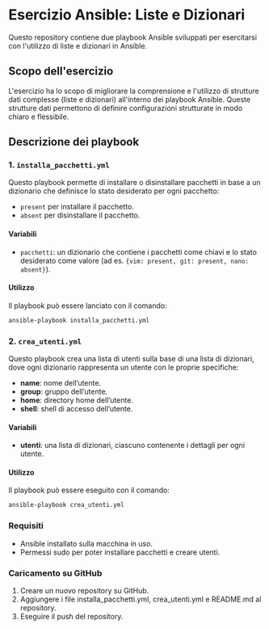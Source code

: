 # Esercizio Ansible: Liste e Dizionari

Questo repository contiene due playbook Ansible sviluppati per esercitarsi con l'utilizzo di liste e dizionari in Ansible.

## Scopo dell'esercizio

L'esercizio ha lo scopo di migliorare la comprensione e l'utilizzo di strutture dati complesse (liste e dizionari) all'interno dei playbook Ansible. Queste strutture dati permettono di definire configurazioni strutturate in modo chiaro e flessibile.

## Descrizione dei playbook

### 1. `installa_pacchetti.yml`

Questo playbook permette di installare o disinstallare pacchetti in base a un dizionario che definisce lo stato desiderato per ogni pacchetto:
- `present` per installare il pacchetto.
- `absent` per disinstallare il pacchetto.

#### Variabili

- `pacchetti`: un dizionario che contiene i pacchetti come chiavi e lo stato desiderato come valore (ad es. `{vim: present, git: present, nano: absent}`).

#### Utilizzo

Il playbook può essere lanciato con il comando:

```bash
ansible-playbook installa_pacchetti.yml
```

### 2. `crea_utenti.yml`

Questo playbook crea una lista di utenti sulla base di una lista di dizionari, dove ogni dizionario rappresenta un utente con le proprie specifiche:
- **name**: nome dell’utente.
- **group**: gruppo dell’utente.
- **home**: directory home dell’utente.
- **shell**: shell di accesso dell’utente.

#### Variabili

- **utenti**: una lista di dizionari, ciascuno contenente i dettagli per ogni utente.

#### Utilizzo

Il playbook può essere eseguito con il comando:

```bash
ansible-playbook crea_utenti.yml
```

### Requisiti

- Ansible installato sulla macchina in uso.
- Permessi sudo per poter installare pacchetti e creare utenti.

### Caricamento su GitHub

1.	Creare un nuovo repository su GitHub.
2.	Aggiungere i file installa_pacchetti.yml, crea_utenti.yml e README.md al repository.
3.	Eseguire il push del repository.
